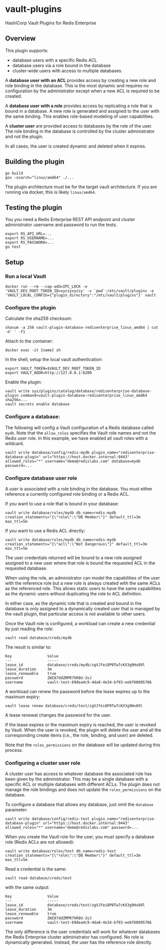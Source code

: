 # vault-plugins
HashiCorp Vault Plugins for Redis Enterprise

## Overview

This plugin supports:

 * database users with a specific Redis ACL
 * database users via a role bound in the database
 * cluster-wide users with access to multiple databases.

A **database user with an ACL** provides access by creating a new role
and role binding in the database. This is the most dynamic and requires no
configuration by the administrator except when a new ACL is required to be
created.

A **database user with a role** provides access by replicating a role
that is bound in a database. A new role is generated and assigned to the
user with the same binding. This enables role-based modeling of user
capabilities.

A **cluster user** are provided access to databases by the role
of the user. The role binding in the database is controlled by the
cluster administrator and not the plugin.

In all cases, the user is created dynamic and deleted when it expires.

## Building the plugin

```
go build
gox -osarch="linux/amd64" ./...
```

The plugin architecture must be for the target vault architecture. If you are
running via docker, this is likely `linux/amd64`.

## Testing the plugin

You you need a Redis Enterprise REST API endpoint and cluster administrator
username and password to run the tests.

```
export RS_API_URL=...
export RS_USERNAME=...
export RS_PASSWORD=...
go test
```

## Setup

### Run a local Vault

```
docker run --rm --cap-add=IPC_LOCK -e 'VAULT_DEV_ROOT_TOKEN_ID=xyzzyxyzzy' -v `pwd`:/etc/vault/plugins -e 'VAULT_LOCAL_CONFIG={"plugin_directory":"/etc/vault/plugins"}' vault
```

### Configure the plugin

Calculate the sha256 checksum:

```
shasum -a 256 vault-plugin-database-redisenterprise_linux_amd64 | cut -d' ' -f1
```

Attach to the container:

```
docker exec -it {name} sh
```

In the shell, setup the local vault authentication:

```
export VAULT_TOKEN=$VAULT_DEV_ROOT_TOKEN_ID
export VAULT_ADDR=http://127.0.0.1:8200
```

Enable the plugin:

```
vault write sys/plugins/catalog/database/redisenterprise-database-plugin command=vault-plugin-database-redisenterprise_linux_amd64 sha256=...
vault secrets enable database
```

### Configure a database:

The following will config a Vault configuration of a Redis database called `mydb`. Note
that the `allow_roles` specifies the Vault role names and not the Redis user role. In
this example, we have enabled all vault roles with a wildcard.

```
vault write database/config/redis-mydb plugin_name="redisenterprise-database-plugin" url="https://host.docker.internal:9443" allowed_roles="*" username="demo@redislabs.com" database=mydb password=...
```


### Configure database user role

A user is associated with a role binding in the database. You must either
reference a currently configured role binding or a Redis ACL.

If you want to use a role that is bound in your database:

```
vault write database/roles/mydb db_name=redis-mydb creation_statements="{\"role\":\"DB Member\"}" default_ttl=3m max_ttl=5m
```

If you want to use a Redis ACL directly:

```
vault write database/roles/mydb db_name=redis-mydb creation_statements="{\"acl\":\"Not Dangerous\"}" default_ttl=3m max_ttl=5m
```

The user credentials returned will be bound to a new role assigned assigned
to a new user where that role is bound the requested ACL in the requested
database.

When using the role, an administrator can model the capabilities of the user
with the reference role but a new role is always created with the same ACLs
as the referenced role. This allows static users to have the same capabilities
as the dynamic users without duplicating the role to ACL definition.

In either case, as the dynamic role that is created and bound in the database
is only assigned to a dynamically created user that is managed by the vault
plugin, that particular access is not available to other users.

Once the Vault role is configured, a workload can create a new credential by just
reading the role:

```
vault read database/creds/mydb
```

The result is similar to:

```
Key                Value
---                -----
lease_id           database/creds/mydb/zgVJfei8P0Tw7cKX3g9Hx89l
lease_duration     3m
lease_renewable    true
password           ZWI87ddZMPR7hR8U-3sJ
username           vault-test-69dea4c9-4da8-4e34-bf93-eebf60095766
```

A workload can renew the password before the lease expires up to the maximum expiry:

```
vault lease renew database/creds/test/zgVJfei8P0Tw7cKX3g9Hx89l
```

A lease renewal changes the password for the user.

If the lease expires or the maximum expiry is reached, the user is revoked by
Vault. When the user is revoked, the plugin will delete the user and all
the corresponding create items (i.e., the role, binding, and user) are deleted.

Note that the `roles_permissions` on the database will be updated during this process.

### Configuring a cluster user role

A cluster user has access to whatever database the associated role has been
given by the administrator. This may be a single database with a specific
ACL or multiple databases with different ACLs. The plugin does not manage
the role bindings and does not update the `roles_permissions` on the
database.

To configure a database that allows any database, just omit the `database`
parameter:

```
vault write database/config/redis-test plugin_name="redisenterprise-database-plugin" url="https://host.docker.internal:9443" allowed_roles="*" username="demo@redislabs.com" password=...
```

When you create the Vautl role for the user, you must specify a database role
(Redis ACLs are not allowed):

```
vault write database/roles/test db_name=redis-test creation_statements="{\"role\":\"DB Member\"}" default_ttl=3m max_ttl=5m
```

Read a credential is the same:

```
vault read database/creds/test
```

with the same output:

```
Key                Value
---                -----
lease_id           database/creds/test/zgVJfei8P0Tw7cKX3g9Hx89l
lease_duration     3m
lease_renewable    true
password           ZWI87ddZMPR7hR8U-3sJ
username           vault-test-69dea4c9-4da8-4e34-bf93-eebf60095766
```

The only difference is the user credentials will work for whatever databases
the Redis Enterprise cluster administrator has configured. No role is
dynamically generated. Instead, the user has the reference role directly.
